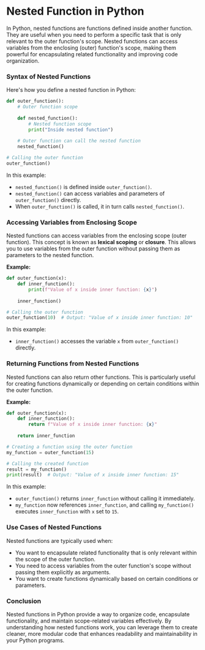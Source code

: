 # Nested Function in Python

In Python, nested functions are functions defined inside another function. They are useful when you need to perform a specific task that is only relevant to the outer function's scope. Nested functions can access variables from the enclosing (outer) function's scope, making them powerful for encapsulating related functionality and improving code organization.

### Syntax of Nested Functions

Here's how you define a nested function in Python:

```python
def outer_function():
    # Outer function scope
    
    def nested_function():
        # Nested function scope
        print("Inside nested function")
    
    # Outer function can call the nested function
    nested_function()

# Calling the outer function
outer_function()
```

In this example:
- `nested_function()` is defined inside `outer_function()`.
- `nested_function()` can access variables and parameters of `outer_function()` directly.
- When `outer_function()` is called, it in turn calls `nested_function()`.

### Accessing Variables from Enclosing Scope

Nested functions can access variables from the enclosing scope (outer function). This concept is known as **lexical scoping** or **closure**. This allows you to use variables from the outer function without passing them as parameters to the nested function.

**Example:**

```python
def outer_function(x):
    def inner_function():
        print(f"Value of x inside inner function: {x}")
    
    inner_function()

# Calling the outer function
outer_function(10)  # Output: "Value of x inside inner function: 10"
```

In this example:
- `inner_function()` accesses the variable `x` from `outer_function()` directly.

### Returning Functions from Nested Functions

Nested functions can also return other functions. This is particularly useful for creating functions dynamically or depending on certain conditions within the outer function.

**Example:**

```python
def outer_function(x):
    def inner_function():
        return f"Value of x inside inner function: {x}"
    
    return inner_function

# Creating a function using the outer function
my_function = outer_function(15)

# Calling the created function
result = my_function()
print(result)  # Output: "Value of x inside inner function: 15"
```

In this example:
- `outer_function()` returns `inner_function` without calling it immediately.
- `my_function` now references `inner_function`, and calling `my_function()` executes `inner_function` with `x` set to `15`.

### Use Cases of Nested Functions

Nested functions are typically used when:
- You want to encapsulate related functionality that is only relevant within the scope of the outer function.
- You need to access variables from the outer function's scope without passing them explicitly as arguments.
- You want to create functions dynamically based on certain conditions or parameters.

### Conclusion

Nested functions in Python provide a way to organize code, encapsulate functionality, and maintain scope-related variables effectively. By understanding how nested functions work, you can leverage them to create cleaner, more modular code that enhances readability and maintainability in your Python programs.
